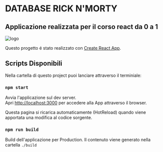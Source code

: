# DATABASE RICK N'MORTY 
## Applicazione realizzata per il corso react da 0 a 1

![logo](https://media1.giphy.com/media/3o85xuO1siCT147FrG/giphy.gif)

Questo progetto é stato realizzato con [Create React App](https://github.com/facebook/create-react-app).

## Scripts Disponibili

Nella cartella di questo project puoi lanciare attraverso il terminiale:

### `npm start`

Avvia l'applicazione sul dev server.<br />
Apri [http://localhost:3000](http://localhost:3000) per accedere alla App attraverso il browser.

Questa pagina si ricarica automaticamente (HotReload) quando viene apportata una modifica al codice sorgente.

### `npm run build`

Build dell'applicazione per Production. Il contenuto viene generato nella cartella ```./build```
